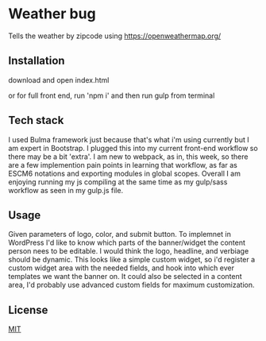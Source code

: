 # Weather bug

Tells the weather by zipcode using https://openweathermap.org/

## Installation
download and
 open index.html

 or for full front end, run 'npm i' and then run gulp from terminal

## Tech stack
I used Bulma framework just because that's what i'm using currently but I am expert in Bootstrap.
I plugged this into my current front-end workflow so there may be a bit 'extra'.
I am new to webpack, as in, this week,  so there are a few implemention pain points in learning that workflow, as far as ESCM6 notations and exporting modules in global scopes.
Overall I am enjoying running my js compiling at the same time as my gulp/sass workflow as seen in my gulp.js file.

## Usage

Given parameters of logo, color, and submit button.
To implemnet in WordPress I'd like to know which parts of the banner/widget the content person nees to be editable.
I would think the logo, headline, and verbiage should be dynamic.
This looks like a simple custom widget, so i'd register a custom widget area with the needed fields, and hook into which ever templates we want the banner on.
It could also be selected in a content area, I'd probably use advanced custom fields for maximum customization.



## License
[MIT](https://choosealicense.com/licenses/mit/)
